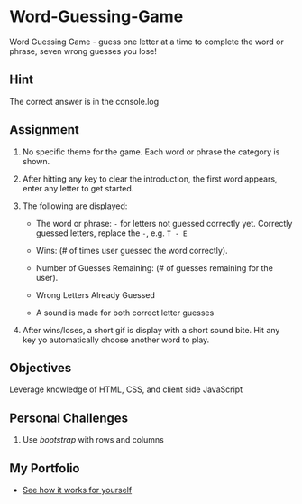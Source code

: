 # Word-Guessing-Game
Word Guessing Game - guess one letter at a time to complete the word or phrase, seven wrong guesses you lose! 

## Hint

The correct answer is in the console.log

## Assignment
 
1. No specific theme for the game. Each word or phrase the category is shown.

3. After hitting any key to clear the introduction, the first word appears, enter any letter to get started.

4. The following are displayed: 

    - The word or phrase: `-` for letters not guessed correctly yet. Correctly guessed letters, replace the `-`, e.g. `T - E` 

    - Wins: (# of times user guessed the word correctly).

    - Number of Guesses Remaining: (# of guesses remaining for the user).

    - Wrong Letters Already Guessed

    - A sound is made for both correct letter guesses

5. After wins/loses, a short gif is display with a short sound bite. Hit any key yo automatically choose another word to play.


## Objectives

Leverage knowledge of HTML, CSS, and client side JavaScript


## Personal Challenges

1. Use *bootstrap* with rows and columns 


## My Portfolio 
* [See how it works for yourself](https://janjakubowski.github.io/Word-Guessing-Game/)

